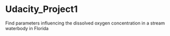 # Udacity_Project1
Find parameters influencing the dissolved oxygen concentration in a stream waterbody in Florida
